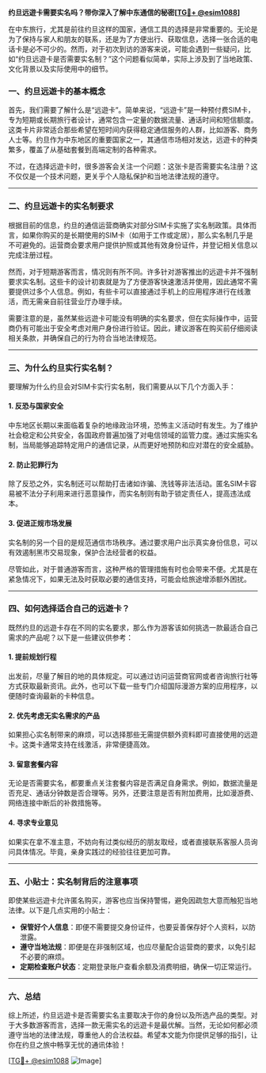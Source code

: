 **约旦远遊卡需要实名吗？带你深入了解中东通信的秘密[[TG💪+ @esim1088](https://t.me/s/esim1088)]**

在中东旅行，尤其是前往约旦这样的国家，通信工具的选择是非常重要的。无论是为了保持与家人和朋友的联系，还是为了方便出行、获取信息，选择一张合适的电话卡是必不可少的。然而，对于初次到访的游客来说，可能会遇到一些疑问，比如“约旦远遊卡是否需要实名制？”这个问题看似简单，实际上涉及到了当地政策、文化背景以及实际使用中的细节。

### 一、约旦远遊卡的基本概念

首先，我们需要了解什么是“远遊卡”。简单来说，“远遊卡”是一种预付费SIM卡，专为短期或长期旅行者设计，通常包含一定量的数据流量、通话时间和短信额度。这类卡片非常适合那些希望在短时间内获得稳定通信服务的人群，比如游客、商务人士等。约旦作为中东地区的重要国家之一，其通信市场相对发达，远遊卡的种类繁多，覆盖了从基础套餐到高端定制的各种需求。

不过，在选择远遊卡时，很多游客会关注一个问题：这张卡是否需要实名注册？这不仅仅是一个技术问题，更关乎个人隐私保护和当地法律法规的遵守。

---

### 二、约旦远遊卡的实名制要求

根据目前的信息，约旦的通信运营商确实对部分SIM卡实施了实名制政策。具体而言，如果你购买的是长期使用的SIM卡（如用于工作或定居），那么实名制几乎是不可避免的。运营商会要求用户提供护照或其他有效身份证件，并登记相关信息以完成注册过程。

然而，对于短期游客而言，情况则有所不同。许多针对游客推出的远遊卡并不强制要求实名制。这些卡的设计初衷就是为了方便游客快速激活并使用，因此通常不需要提供过多个人信息。例如，有些卡可以直接通过手机上的应用程序进行在线激活，而无需亲自前往营业厅办理手续。

需要注意的是，虽然某些远遊卡可能没有明确的实名要求，但在实际操作中，运营商仍有可能出于安全考虑对用户身份进行验证。因此，建议游客在购买前仔细阅读相关条款，并确保自己的行为符合当地法律规范。

---

### 三、为什么约旦实行实名制？

要理解为什么约旦会对SIM卡实行实名制，我们需要从以下几个方面入手：

#### 1. **反恐与国家安全**
中东地区长期以来面临着复杂的地缘政治环境，恐怖主义活动时有发生。为了维护社会稳定和公共安全，各国政府普遍加强了对电信领域的监管力度。通过实施实名制，当局能够追踪特定用户的通信记录，从而更好地预防和应对潜在的安全威胁。

#### 2. **防止犯罪行为**
除了反恐之外，实名制还可以帮助打击诸如诈骗、洗钱等非法活动。匿名SIM卡容易被不法分子利用来进行恶意操作，而实名制则有助于锁定责任人，提高违法成本。

#### 3. **促进正规市场发展**
实名制的另一个目的是规范通信市场秩序。通过要求用户出示真实身份信息，可以有效遏制黑市交易现象，保护合法经营者的权益。

尽管如此，对于普通游客而言，这种严格的管理措施有时也会带来不便。尤其是在紧急情况下，如果无法及时获取必要的通信支持，可能会给旅途增添额外困扰。

---

### 四、如何选择适合自己的远遊卡？

既然约旦的远遊卡存在不同的实名要求，那么作为游客该如何挑选一款最适合自己需求的产品呢？以下是一些建议供参考：

#### 1. **提前规划行程**
出发前，尽量了解目的地的具体规定。可以通过访问运营商官网或者咨询旅行社等方式获取最新资讯。此外，也可以下载一些专门介绍国际漫游方案的应用程序，以便随时查询最新的卡种信息。

#### 2. **优先考虑无实名需求的产品**
如果担心实名制带来的麻烦，可以选择那些无需提供额外资料即可直接使用的远遊卡。这类卡通常支持在线激活，非常便捷高效。

#### 3. **留意套餐内容**
无论是否需要实名，都要重点关注套餐内容是否满足自身需求。例如，数据流量是否充足、通话分钟数是否合理等。另外，还要注意是否有附加费用，比如漫游费、网络连接中断后的补救措施等。

#### 4. **寻求专业意见**
如果实在拿不准主意，不妨向有过类似经历的朋友取经，或者直接联系客服人员询问具体情况。毕竟，亲身实践过的经验往往更加可靠。

---

### 五、小贴士：实名制背后的注意事项

即使某些远遊卡允许匿名购买，游客也应当保持警惕，避免因疏忽大意而触犯当地法律。以下是几点实用的小贴士：

- **保管好个人信息**：即便不需要提交身份证件，也要妥善保存好个人资料，以防泄露。
- **遵守当地法规**：即便是在非强制区域，也应尽量配合运营商的要求，以免引起不必要的麻烦。
- **定期检查账户状态**：定期登录账户查看余额及消费明细，确保一切正常运行。

---

### 六、总结

综上所述，约旦远遊卡是否需要实名主要取决于你的身份以及所选产品的类型。对于大多数游客而言，选择一款无需实名的远遊卡是最优解。当然，无论如何都必须遵守当地的法律法规，尊重他人的合法权益。希望本文能为你提供足够的指引，让你在约旦之旅中畅享无忧的通讯体验！

[[TG💪+ @esim1088](https://t.me/s/esim1088) ![Image](https://i.postimg.cc/4NQfJmqS/Snipaste-2025-05-13-00-14-12.png)]